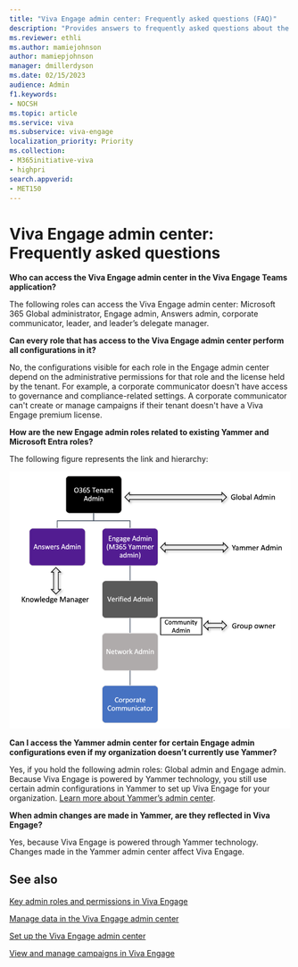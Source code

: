 ```yaml
---
title: "Viva Engage admin center: Frequently asked questions (FAQ)"
description: "Provides answers to frequently asked questions about the Viva Engage admin center."
ms.reviewer: ethli
ms.author: mamiejohnson
author: mamiepjohnson
manager: dmillerdyson
ms.date: 02/15/2023
audience: Admin
f1.keywords:
- NOCSH
ms.topic: article
ms.service: viva
ms.subservice: viva-engage
localization_priority: Priority
ms.collection:  
- M365initiative-viva
- highpri
search.appverid:
- MET150
---
```


# Viva Engage admin center: Frequently asked questions

**Who can access the Viva Engage admin center in the Viva Engage Teams application?**

The following roles can access the Viva Engage admin center: Microsoft 365 Global administrator, Engage admin, Answers admin, corporate communicator, leader, and leader’s delegate manager.  

**Can every role that has access to the Viva Engage admin center perform all configurations in it?**

No, the configurations visible for each role in the Engage admin center depend on the administrative permissions for that role and the license held by the tenant. For example, a corporate communicator doesn't have access to governance and compliance-related settings. A corporate communicator can't create or manage campaigns if their tenant doesn't have a Viva Engage premium license.  

**How are the new Engage admin roles related to existing Yammer and Microsoft Entra roles?**

The following figure represents the link and hierarchy:

[![Chart shows the hierarchy of connections between existing Yammer and Microsoft Entra ID.](/viva/media/engage/admin/herarchy-admin.png)](/viva/media/engage/admin/herarchy-admin.png#lightbox)

**Can I access the Yammer admin center for certain Engage admin configurations even if my organization doesn’t currently use Yammer?**

Yes, if you hold the following admin roles: Global admin and Engage admin. Because Viva Engage is powered by Yammer technology, you still use certain admin configurations in Yammer to set up Viva Engage for your organization. [Learn more about Yammer’s admin center](/Yammer/).

**When admin changes are made in Yammer, are they reflected in Viva Engage?**

Yes, because Viva Engage is powered through Yammer technology. Changes made in the Yammer admin center affect Viva Engage.  

## See also

[Key admin roles and permissions in Viva Engage](/Viva/engage/eac-key-admin-roles-permissions)

[Manage data in the Viva Engage admin center](/Viva/engage/eac-as-manage-data)

[Set up the Viva Engage admin center](/Viva/engage/eac-get-started)

[View and manage campaigns in Viva Engage](/Viva/engage/campaigns)
